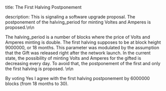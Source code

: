 title: The First Halving Postponement

description: This is signaling a software upgrade proposal. The postponement of the halving_period for minting Voltes and Amperes is proposed.\n\n

The halving_period is a number of blocks where the price of Volts and Amperes minting is double. The first halving supposes to be at block height 9000000, or 18 months. This parameter was modulated by the assumption that the Gift was released right after the network launch. In the current state, the possibility of minting Volts and Amperes for the gifted is decreasing every day. To avoid that, the postponement of the first and only the first halving is proposed. \n\n

By voting Yes I agree with the first halving postponement by 6000000 blocks (from 18 months to 30).
